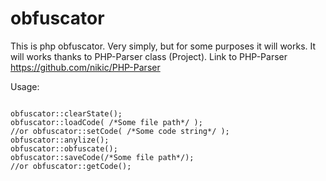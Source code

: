 obfuscator
==========
This is php obfuscator. Very simply, but for some purposes it will works.
It will works thanks to PHP-Parser class (Project).
Link to PHP-Parser https://github.com/nikic/PHP-Parser

Usage:
<pre><code>
obfuscator::clearState();
obfuscator::loadCode( /*Some file path*/ );
//or obfuscator::setCode( /*Some code string*/ );
obfuscator::anylize();
obfuscator::obfuscate();
obfuscator::saveCode(/*Some file path*/);
//or obfuscator::getCode();
</code></pre>

